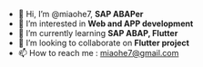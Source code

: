 - 👋 Hi, I’m @miaohe7, <b>SAP ABAPer </b>
- 👀 I’m interested in <b>Web and APP development</b>
- 🌱 I’m currently learning <b>SAP ABAP, Flutter</b>
- 💞️ I’m looking to collaborate on <b>Flutter project</b>
- 📫 How to reach me : <a>miaohe7@gmail.com</a>

<!---
miaohe7/miaohe7 is a ✨ special ✨ repository because its `README.md` (this file) appears on your GitHub profile.
You can click the Preview link to take a look at your changes.
--->
